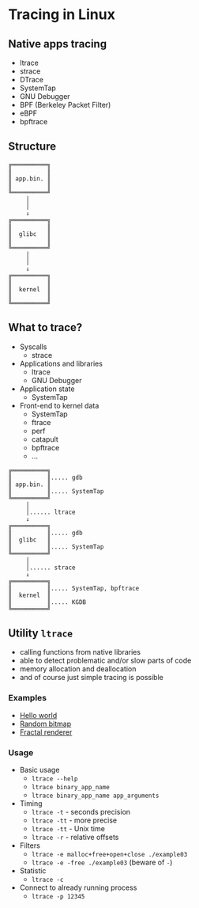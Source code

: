 # Tracing in Linux

## Native apps tracing

* ltrace
* strace
* DTrace
* SystemTap
* GNU Debugger
* BPF (Berkeley Packet Filter)
* eBPF
* bpftrace

## Structure

```
╔══════════╗
║          ║
║ app.bin. ║
║          ║
╚══════════╝
     │
     │
     ↓
╔══════════╗
║          ║
║  glibc   ║
║          ║
╚══════════╝
     │
     │
     ↓
╔══════════╗
║          ║
║  kernel  ║
║          ║
╚══════════╝
```

## What to trace?

* Syscalls
    - strace
* Applications and libraries
    - ltrace
    - GNU Debugger
* Application state
    - SystemTap
* Front-end to kernel data
    - SystemTap
    - ftrace
    - perf
    - catapult
    - bpftrace
    - ...

```
╔══════════╗
║          ║..... gdb
║ app.bin. ║
║          ║..... SystemTap
╚══════════╝
     │
     │...... ltrace
     ↓
╔══════════╗
║          ║..... gdb
║  glibc   ║
║          ║..... SystemTap
╚══════════╝
     │
     │...... strace
     ↓
╔══════════╗
║          ║..... SystemTap, bpftrace
║  kernel  ║
║          ║..... KGDB
╚══════════╝
```

## Utility `ltrace`

* calling functions from native libraries
* able to detect problematic and/or slow parts of code
* memory allocation and deallocation
* and of course just simple tracing is possible

### Examples

* [Hello world](tracing_examples/example01.md)
* [Random bitmap](tracing_examples/example02.md)
* [Fractal renderer](tracing_examples/example03.md)

### Usage

* Basic usage
    - `ltrace --help`
    - `ltrace binary_app_name`
    - `ltrace binary_app_name app_arguments`
* Timing
    - `ltrace -t` - seconds precision
    - `ltrace -tt` - more precise
    - `ltrace -tt` - Unix time
    - `ltrace -r` - relative offsets
* Filters
    - `ltrace -e malloc+free+open+close ./example03`
    - `ltrace -e -free ./example03` (beware of `-`)
* Statistic
    - `ltrace -c`
* Connect to already running process
    - `ltrace -p 12345`

